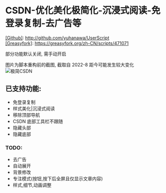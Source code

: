 # CSDN-优化美化极简化-沉浸式阅读-免登录复制-去广告等


[[Github]](https://github.com/yuhanawa/UserScript): http://github.com/yuhanawa/UserScript  
[[Greasyfork]](https://greasyfork.org/zh-CN/scripts/471071): https://greasyfork.org/zh-CN/scripts/471071
   
部分功能默认关闭, 需手动开启

图片为脚本重构前的截图, 截取自 2022-8 距今可能发生较大变化  
![极简CSDN](https://img1.imgtp.com/2023/07/24/h5NUVoYM.png)

## 已支持功能:

- 免登录复制
- 样式美化|沉浸式阅读
- 移除顶部导航
- CSDN 底部工具栏不跟随
- 隐藏头部
- 隐藏底部

### TODO:

- 去广告
- 自动展开
- 背景修改
- 专注模式(按钮,按下后全屏且仅显示文章内容)
- 样式,细节,动画调整
